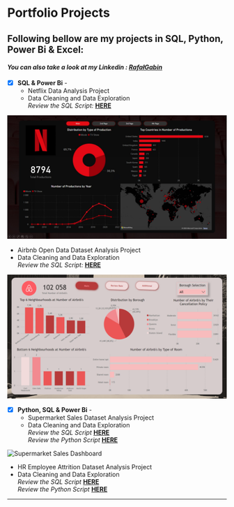 # Portfolio Projects
## Following bellow are my projects in SQL, Python, Power Bi & Excel: <br />
#### *You can also take a look at my Linkedin : [RafałGabin](https://www.linkedin.com/in/rafał-gabin-4a144a250/)* <br />



- [x] **SQL & Power Bi** - 
  - Netflix Data Analysis Project<br />
  - Data Cleaning and Data Exploration <br />
*Review the SQL Script:* **[HERE](https://github.com/Rafalgabin/PortfolioProjects/blob/main/Netflix)**<br />

![Netflix Dashboard](visuals/Netflix1.jpg)

  - Airbnb Open Data Dataset Analysis Project <br />
  - Data Cleaning and Data Exploration <br />
*Review the SQL Script:* **[HERE](https://github.com/Rafalgabin/PortfolioProjects/blob/main/Airbnb_Open_DataProject)**<br />

![Airbnb Dashboard](visuals/Airbnb1.png)


- [x] **Python, SQL & Power Bi** - 
  - Supermarket Sales Dataset Analysis Project <br />
  - Data Cleaning and Data Exploration <br />
*Review the SQL Script* **[HERE](https://github.com/Rafalgabin/PortfolioProjects/blob/main/Supermarket_Sales)**<br />
*Review the Python Script* **[HERE](https://github.com/Rafalgabin/PortfolioProjects/blob/main/Supermarket_Sales%20Python.ipynb)**<br />

![Supermarket Sales Dashboard](Supermarket_sales1.png)

  - HR Employee Attrition Dataset Analysis Project <br />
  - Data Cleaning and Data Exploration <br />
*Review the SQL Script* **[HERE](https://github.com/Rafalgabin/PortfolioProjects/blob/main/Supermarket_Sales)**<br />
*Review the Python Script* **[HERE](https://github.com/Rafalgabin/PortfolioProjects/blob/main/Supermarket_Sales%20Python.ipynb)**<br />


--------------------------------------------------------------------------------------------------------------------------------------------------------------------------------
